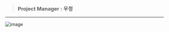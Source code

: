 > ### Project Manager : 우정
---
![image](https://user-images.githubusercontent.com/29038531/68096598-1be5d300-fef5-11e9-94ac-3bd2100012b4.png)
